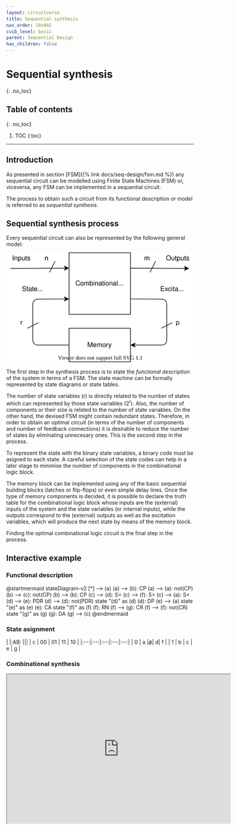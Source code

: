 ```yaml
---
layout: circuitverse
title: Sequential synthesis
nav_order: l0s002
cvib_level: basic
parent: Sequential Design
has_children: false
---
```



# Sequential synthesis
{: .no_toc}


## Table of contents
{: .no_toc}

1. TOC
{:toc}

---


## Introduction

As presented in section [FSM]({% link docs/seq-design/fsm.md %}) any sequential circuit can be modelled using Finite State Machines (FSM) or, viceversa, any FSM can be implemented in a sequential circuit.

The process to obtain such a circuit from its functional description or model is referred to as *sequential synthesis*.


## Sequential synthesis process

Every sequential circuit can also be represented by the following general model:

![Sequential Circuit General Model](/assets/images/seq/seq-general-model.svg)

The first step in the synthesis process is to state the *functional description* of the system in terms of a FSM. The state machine can be formally represented by state diagrams or state tables.

The number of state variables $(r)$ is directly related to the number of states which can represented by those state variables $(2^r)$. Also, the number of components or their size is related to the number of state variables. On the other hand, the devised FSM might contain redundant states. Therefore, in order to obtain an optimal circuit (in terms of the number of components and number of feedback connections) it is desirable to reduce the number of states by eliminating unnecesary ones. This is the second step in the process.

To represent the state with the binary state variables, a binary code must be asigned to each state. A careful selection of the state codes can help in a later stage to minimise the number of components in the combinational logic block.

The memory block can be implemented using any of the basic sequential building blocks (latches or flip-flops) or even simple delay lines. Once the type of memory components is decided, it is possible to declare the truth table for the combinational logic block whose inputs are the (external) inputs of the system and the state variables (or internal inputs), while the outputs correspond to the (external) outputs as well as the excitation variables, which will produce the next state by means of the memory block.

Finding the optimal combinational logic circuit is the final step in the process.


## Interactive example


### Functional description

@startmermaid
stateDiagram-v2
    [*] --> (a)
    (a) --> (b): CP
    (a) --> (a): not(CP)
    (b) --> (c): not(CP)
    (b) --> (b): CP
    (c) --> (d): S=
    (c) --> (f): S>
    (c) --> (a): S<
    (d) --> (e): PDR
    (d) --> (d): not(PDR)
    state "(d)" as (d)
    (d): DP
    (e) --> (a)
    state "(e)" as (e)
    (e): CA
    state "(f)" as (f)
    (f): RN
    (f) --> (g): CR
    (f) --> (f): not(CR)
    state "(g)" as (g)
    (g): DA
    (g) --> (c)
@endmermaid


### State asignment

|    |:AB:             |||
| c  | 00 | 01 | 11 | 10 |
|:--:|:--:|:--:|:--:|:--:|
| 0  | a  |$\phi$| d| f  |
| 1  | b  | c  | e  | g  |


### Combinational synthesis

<iframe width="600px" height="400px" src="https://circuitverse.org/simulator/embed/vending_machine_ssi" id="projectPreview" scrolling="no" webkitAllowFullScreen mozAllowFullScreen allowFullScreen></iframe>
